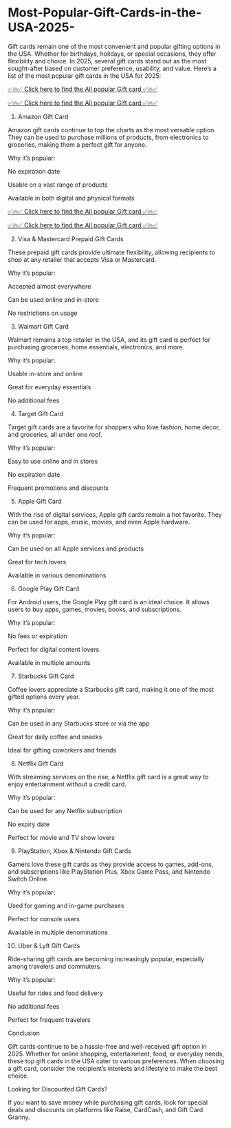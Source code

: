 # Most-Popular-Gift-Cards-in-the-USA-2025-
Gift cards remain one of the most convenient and popular gifting options in the USA. Whether for birthdays, holidays, or special occasions, they offer flexibility and choice. In 2025, several gift cards stand out as the most sought-after based on customer preference, usability, and value. Here’s a list of the most popular gift cards in the USA for 2025:

[✅🔥✅ Click here to find the All popular Gift card ✅🔥✅](https://latest.xebecreward.com/kwgvsbsjkw/)

[✅🔥✅ Click here to find the All popular Gift card ✅🔥✅](https://latest.xebecreward.com/kwgvsbsjkw/)

1. Amazon Gift Card

Amazon gift cards continue to top the charts as the most versatile option. They can be used to purchase millions of products, from electronics to groceries, making them a perfect gift for anyone.

Why it’s popular:

No expiration date

Usable on a vast range of products

Available in both digital and physical formats

[✅🔥✅ Click here to find the All popular Gift card ✅🔥✅](https://latest.xebecreward.com/kwgvsbsjkw/)

[✅🔥✅ Click here to find the All popular Gift card ✅🔥✅](https://latest.xebecreward.com/kwgvsbsjkw/)

2. Visa & Mastercard Prepaid Gift Cards

These prepaid gift cards provide ultimate flexibility, allowing recipients to shop at any retailer that accepts Visa or Mastercard.

Why it’s popular:

Accepted almost everywhere

Can be used online and in-store

No restrictions on usage

3. Walmart Gift Card

Walmart remains a top retailer in the USA, and its gift card is perfect for purchasing groceries, home essentials, electronics, and more.

Why it’s popular:

Usable in-store and online

Great for everyday essentials

No additional fees

4. Target Gift Card

Target gift cards are a favorite for shoppers who love fashion, home decor, and groceries, all under one roof.

Why it’s popular:

Easy to use online and in stores

No expiration date

Frequent promotions and discounts

5. Apple Gift Card

With the rise of digital services, Apple gift cards remain a hot favorite. They can be used for apps, music, movies, and even Apple hardware.

Why it’s popular:

Can be used on all Apple services and products

Great for tech lovers

Available in various denominations

6. Google Play Gift Card

For Android users, the Google Play gift card is an ideal choice. It allows users to buy apps, games, movies, books, and subscriptions.

Why it’s popular:

No fees or expiration

Perfect for digital content lovers

Available in multiple amounts

7. Starbucks Gift Card

Coffee lovers appreciate a Starbucks gift card, making it one of the most gifted options every year.

Why it’s popular:

Can be used in any Starbucks store or via the app

Great for daily coffee and snacks

Ideal for gifting coworkers and friends

8. Netflix Gift Card

With streaming services on the rise, a Netflix gift card is a great way to enjoy entertainment without a credit card.

Why it’s popular:

Can be used for any Netflix subscription

No expiry date

Perfect for movie and TV show lovers

9. PlayStation, Xbox & Nintendo Gift Cards

Gamers love these gift cards as they provide access to games, add-ons, and subscriptions like PlayStation Plus, Xbox Game Pass, and Nintendo Switch Online.

Why it’s popular:

Used for gaming and in-game purchases

Perfect for console users

Available in multiple denominations

10. Uber & Lyft Gift Cards

Ride-sharing gift cards are becoming increasingly popular, especially among travelers and commuters.

Why it’s popular:

Useful for rides and food delivery

No additional fees

Perfect for frequent travelers

Conclusion

Gift cards continue to be a hassle-free and well-received gift option in 2025. Whether for online shopping, entertainment, food, or everyday needs, these top gift cards in the USA cater to various preferences. When choosing a gift card, consider the recipient’s interests and lifestyle to make the best choice.

Looking for Discounted Gift Cards?

If you want to save money while purchasing gift cards, look for special deals and discounts on platforms like Raise, CardCash, and Gift Card Granny.
